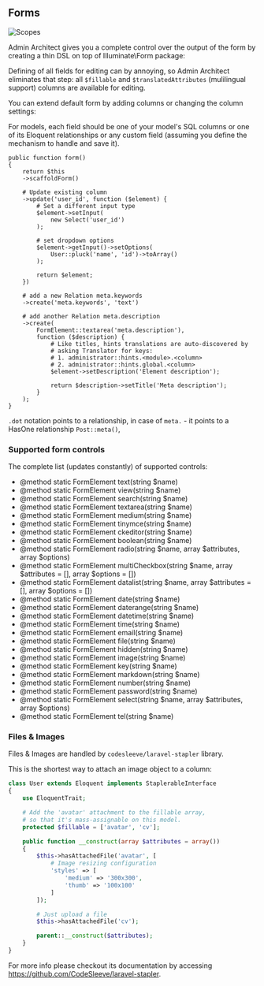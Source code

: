 ## Forms

![Scopes](http://docs.adminarchitect.com/docs/images/form/edit.jpg)

Admin Architect gives you a complete control over the output of the form by creating a thin DSL on top of Illuminate\Form package:

Defining of all fields for editing can by annoying, so Admin Architect eliminates that step: all `$fillable` and `$translatedAttributes` (mulilingual support) columns are available for editing.

You can extend default form by adding columns or changing the column settings:

For models, each field should be one of your model's SQL columns or one of its Eloquent relationships or any custom field (assuming you define the mechanism to handle and save it).

```
public function form()
{
    return $this
	->scaffoldForm()

	# Update existing column
	->update('user_id', function ($element) {
		# Set a different input type
		$element->setInput(
			new Select('user_id')
		);

		# set dropdown options
		$element->getInput()->setOptions(
			User::pluck('name', 'id')->toArray()
		);

		return $element;
	})

	# add a new Relation meta.keywords
	->create('meta.keywords', 'text')

	# add another Relation meta.description
	->create(
		FormElement::textarea('meta.description'),
		function ($description) {
			# Like titles, hints translations are auto-discovered by
			# asking Translator for keys:
			# 1. administrator::hints.<module>.<column>
			# 2. administrator::hints.global.<column>
			$element->setDescription('Element description');

			return $description->setTitle('Meta description');
		}
	);
}
```
`.dot` notation points to a relationship,
in case of `meta.` - it points to a HasOne relationship `Post::meta()`,

### Supported form controls
The complete list (updates constantly) of supported controls:

 * @method static FormElement text(string $name)
 * @method static FormElement view(string $name)
 * @method static FormElement search(string $name)
 * @method static FormElement textarea(string $name)
 * @method static FormElement medium(string $name)
 * @method static FormElement tinymce(string $name)
 * @method static FormElement ckeditor(string $name)
 * @method static FormElement boolean(string $name)
 * @method static FormElement radio(string $name, array $attributes, array $options)
 * @method static FormElement multiCheckbox(string $name, array $attributes = [], array $options = [])
 * @method static FormElement datalist(string $name, array $attributes = [], array $options = [])
 * @method static FormElement date(string $name)
 * @method static FormElement daterange(string $name)
 * @method static FormElement datetime(string $name)
 * @method static FormElement time(string $name)
 * @method static FormElement email(string $name)
 * @method static FormElement file(string $name)
 * @method static FormElement hidden(string $name)
 * @method static FormElement image(string $name)
 * @method static FormElement key(string $name)
 * @method static FormElement markdown(string $name)
 * @method static FormElement number(string $name)
 * @method static FormElement password(string $name)
 * @method static FormElement select(string $name, array $attributes, array $options)
 * @method static FormElement tel(string $name)

### Files & Images
Files & Images are handled by `codesleeve/laravel-stapler` library.

This is the shortest way to attach an image object to a column:

```php
class User extends Eloquent implements StaplerableInterface
{
    use EloquentTrait;

    # Add the 'avatar' attachment to the fillable array,
	# so that it's mass-assignable on this model.
    protected $fillable = ['avatar', 'cv'];

    public function __construct(array $attributes = array())
    {
        $this->hasAttachedFile('avatar', [
			# Image resizing configuration
            'styles' => [
                'medium' => '300x300',
                'thumb' => '100x100'
            ]
        ]);

		# Just upload a file
        $this->hasAttachedFile('cv');

        parent::__construct($attributes);
    }
}
```
For more info please checkout its documentation by accessing https://github.com/CodeSleeve/laravel-stapler.